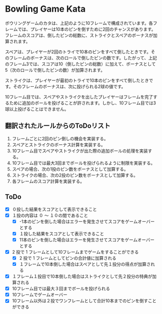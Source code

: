 # Bowling Game Kata

ボウリングゲームのカタは、上記のように10フレームで構成されています。各フレームでは、プレイヤーは10本のピンを倒すために2回のチャンスがあります。フレームのスコアは、倒したピンの総数に、ストライクとスペアのボーナスが加算されます。

スペアは、プレイヤーが2回のトライで10本のピンをすべて倒したときです。そのフレームのボーナスは、次のロールで倒したピンの数です。したがって、上記のフレーム3では、スコアは10（倒したピンの総数）に加えて、ボーナスとして5（次のロールで倒したピンの数）が加算されます。

ストライクは、プレイヤーが最初のトライで10本のピンをすべて倒したときです。そのフレームのボーナスは、次に投げられる2球の値です。

10フレーム目では、スペアやストライクを出したプレイヤーはフレームを完了するために追加のボールを投げることが許されます。しかし、10フレーム目では3球以上投げることはできません。

## 翻訳されたルールからのToDoリスト

1. フレームごとに2回のピン倒しの機会を実装する。
2. スペアとストライクのボーナス計算を実装する。
3. 10フレーム目でスペアやストライクが出た際の追加ボールの処理を実装する。
4. 10フレーム目では最大3回までボールを投げられるように制限を実装する。
5. スペアの場合、次の1投のピン数をボーナスとして加算する。
6. ストライクの場合、次の2投のピン数をボーナスとして加算する。
7. 各フレームのスコア計算を実装する。


## ToDo

- [X] ０投した結果をスコアとして表示できること
- [x] １投の内容は ０ ～ １０の間であること
  - [x] -1本のピンを倒した場合はエラーを発生させてスコアをゲームオーバーとする
  - [x] １投した結果をスコアとして表示できること
  - [x] 11本のピンを倒した場合はエラーを発生させてスコアをゲームオーバーとする
- [x] 2 投で 1 フレームとして10フレームまでゲームをすることができる
  - [x] 2 投で 1 フレームとしてピンの合計値に加算される
  - [x] １フレームで10本倒した場合はスペアとして先１投分の得点が加算される
- [x] １フレーム１投目で10本倒した場合はストライクとして先２投分の特典が加算される
- [x] 10フレーム目では最大３回までボールを投げられる
- [x] 10フレームでゲームオーバー
- [x] 10フレーム以外は２投でワンフレームとして合計10本までのピンを倒すことができる
